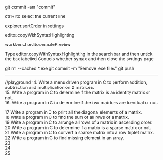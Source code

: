 git commit -am "commit"

ctrl+l to select the current line


explorer.sortOrder in settings

editor.copyWithSyntaxHighlighting 

workbench.editor.enablePreview

Type editor.copyWithSyntaxHighlighting in the search bar and then untick the box labelled Controls whether syntax and then close the settings page


git rm --cached *.exe
git commit -m "Remove .exe files"
git push








------------------------------------------------------------------------------------------------------------
//playground
14. 	Write a menu driven program in C to perform addition, subtraction and multiplication on 2 matrices.	 
15. 	Write a program in C to determine if the matrix is an identity matrix or not.	 
16. 	Write a program in C to determine if the two matrices are identical or not.	 
 
17 	Write a program in C to print all the diagonal elements of a matrix.	 
18 	Write a program in C to find the sum of all rows of a matrix.	 
19 	Write a program in C to arrange all rows of a matrix in ascending order.	 
20 	Write a program in C to determine if a matrix is a sparse matrix or not.	 
21 	Write a program in C to convert a sparse matrix into a row triplet matrix.	 
22 	Write a program in C to find missing element in an array.	 
23 		 
24 		 
25 		 
 






